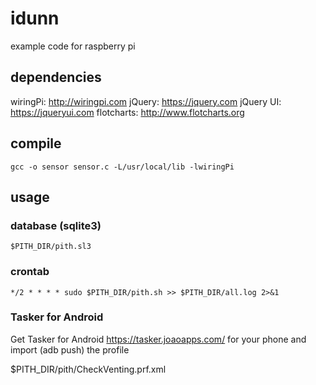 # idunn
example code for raspberry pi

## dependencies
wiringPi: http://wiringpi.com
jQuery: https://jquery.com
jQuery UI: https://jqueryui.com
flotcharts: http://www.flotcharts.org

## compile
```
gcc -o sensor sensor.c -L/usr/local/lib -lwiringPi
```
## usage
### database (sqlite3)
```
$PITH_DIR/pith.sl3
```

### crontab
```
*/2 * * * * sudo $PITH_DIR/pith.sh >> $PITH_DIR/all.log 2>&1
```

### Tasker for Android 

Get Tasker for Android https://tasker.joaoapps.com/ for your phone and import (adb push) the profile

$PITH_DIR/pith/CheckVenting.prf.xml 
